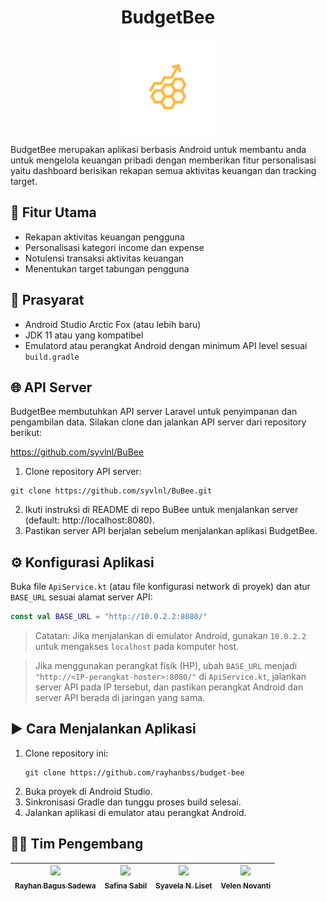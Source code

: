 <h1 align="center">BudgetBee</h1>
<p align="center">
  <img src="./Logosvg.svg" alt="BudgetBee Logo" width="150" />
</p>

BudgetBee merupakan aplikasi berbasis Android untuk membantu anda untuk mengelola keuangan pribadi dengan memberikan fitur personalisasi yaitu dashboard berisikan rekapan semua aktivitas keuangan dan tracking target.

## 🚀 Fitur Utama

- Rekapan aktivitas keuangan pengguna
- Personalisasi kategori income dan expense
- Notulensi transaksi aktivitas keuangan
- Menentukan target tabungan pengguna

## 🔧 Prasyarat

- Android Studio Arctic Fox (atau lebih baru)
- JDK 11 atau yang kompatibel
- Emulatord atau perangkat Android dengan minimum API level sesuai `build.gradle`

## 🌐 API Server

BudgetBee membutuhkan API server Laravel untuk penyimpanan dan pengambilan data. Silakan clone dan jalankan API server dari repository berikut:

https://github.com/syvlnl/BuBee

1. Clone repository API server:
```
git clone https://github.com/syvlnl/BuBee.git
```
2. Ikuti instruksi di README di repo BuBee untuk menjalankan server (default: http://localhost:8080).
3. Pastikan server API berjalan sebelum menjalankan aplikasi BudgetBee.

## ⚙️ Konfigurasi Aplikasi

Buka file `ApiService.kt` (atau file konfigurasi network di proyek) dan atur `BASE_URL` sesuai alamat server API:

```kotlin
const val BASE_URL = "http://10.0.2.2:8080/"
```

> Catatan: Jika menjalankan di emulator Android, gunakan `10.0.2.2` untuk mengakses `localhost` pada komputer host.

> Jika menggunakan perangkat fisik (HP), ubah `BASE_URL` menjadi `"http://<IP-perangkat-hoster>:8080/"` di `ApiService.kt`, jalankan server API pada IP tersebut, dan pastikan perangkat Android dan server API berada di jaringan yang sama.

## ▶️ Cara Menjalankan Aplikasi

1. Clone repository ini:
   ```
   git clone https://github.com/rayhanbss/budget-bee
   ```
2. Buka proyek di Android Studio.
3. Sinkronisasi Gradle dan tunggu proses build selesai.
4. Jalankan aplikasi di emulator atau perangkat Android.

## 👩‍💻 Tim Pengembang

| [<img src="https://github.com/rayhanbss.png" width="100px"><br><sub><b>Rayhan Bagus Sadewa</b></sub>](https://github.com/rayhanbss) | [<img src="https://github.com/safinasabil.png" width="100px"><br><sub><b>Safina Sabil</b></sub>](https://github.com/safinasabil) | [<img src="https://github.com/syvlnl.png" width="100px"><br><sub><b>Syavela N. Liset</b></sub>](https://github.com/syvlnl) | [<img src="https://github.com/Velelen.png" width="100px"><br><sub><b>Velen Novanti</b></sub>](https://github.com/Velelen) |
| :---: | :---: | :---: | :---: |


